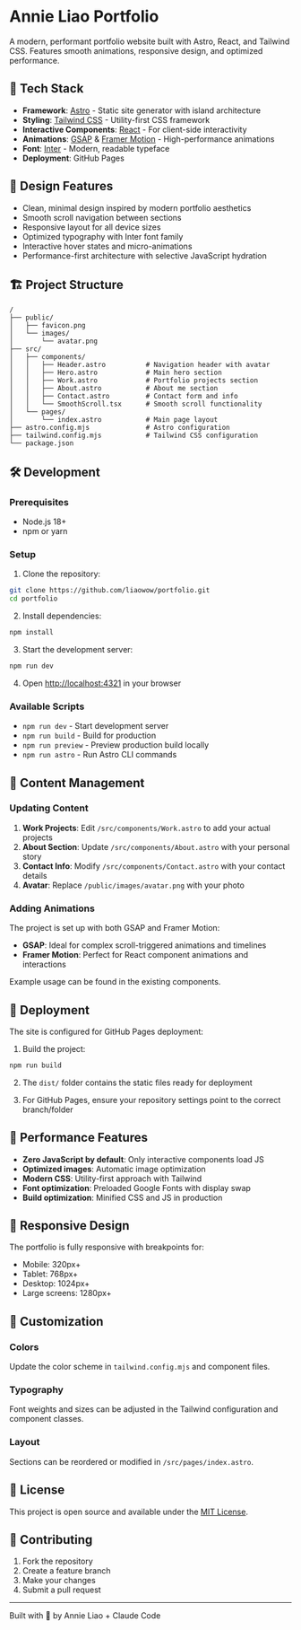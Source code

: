 # Annie Liao Portfolio

A modern, performant portfolio website built with Astro, React, and Tailwind CSS. Features smooth animations, responsive design, and optimized performance.

## 🚀 Tech Stack

- **Framework**: [Astro](https://astro.build/) - Static site generator with island architecture
- **Styling**: [Tailwind CSS](https://tailwindcss.com/) - Utility-first CSS framework
- **Interactive Components**: [React](https://react.dev/) - For client-side interactivity
- **Animations**: [GSAP](https://gsap.com/) & [Framer Motion](https://www.framer.com/motion/) - High-performance animations
- **Font**: [Inter](https://rsms.me/inter/) - Modern, readable typeface
- **Deployment**: GitHub Pages

## 🎨 Design Features

- Clean, minimal design inspired by modern portfolio aesthetics
- Smooth scroll navigation between sections
- Responsive layout for all device sizes
- Optimized typography with Inter font family
- Interactive hover states and micro-animations
- Performance-first architecture with selective JavaScript hydration

## 🏗️ Project Structure

```
/
├── public/
│   ├── favicon.png
│   └── images/
│       └── avatar.png
├── src/
│   ├── components/
│   │   ├── Header.astro          # Navigation header with avatar
│   │   ├── Hero.astro            # Main hero section
│   │   ├── Work.astro            # Portfolio projects section
│   │   ├── About.astro           # About me section
│   │   ├── Contact.astro         # Contact form and info
│   │   └── SmoothScroll.tsx      # Smooth scroll functionality
│   └── pages/
│       └── index.astro           # Main page layout
├── astro.config.mjs              # Astro configuration
├── tailwind.config.mjs           # Tailwind CSS configuration
└── package.json
```

## 🛠️ Development

### Prerequisites

- Node.js 18+ 
- npm or yarn

### Setup

1. Clone the repository:
```bash
git clone https://github.com/liaowow/portfolio.git
cd portfolio
```

2. Install dependencies:
```bash
npm install
```

3. Start the development server:
```bash
npm run dev
```

4. Open [http://localhost:4321](http://localhost:4321) in your browser

### Available Scripts

- `npm run dev` - Start development server
- `npm run build` - Build for production
- `npm run preview` - Preview production build locally
- `npm run astro` - Run Astro CLI commands

## 📝 Content Management

### Updating Content

1. **Work Projects**: Edit `/src/components/Work.astro` to add your actual projects
2. **About Section**: Update `/src/components/About.astro` with your personal story
3. **Contact Info**: Modify `/src/components/Contact.astro` with your contact details
4. **Avatar**: Replace `/public/images/avatar.png` with your photo

### Adding Animations

The project is set up with both GSAP and Framer Motion:

- **GSAP**: Ideal for complex scroll-triggered animations and timelines
- **Framer Motion**: Perfect for React component animations and interactions

Example usage can be found in the existing components.

## 🚀 Deployment

The site is configured for GitHub Pages deployment:

1. Build the project:
```bash
npm run build
```

2. The `dist/` folder contains the static files ready for deployment

3. For GitHub Pages, ensure your repository settings point to the correct branch/folder

## 🎯 Performance Features

- **Zero JavaScript by default**: Only interactive components load JS
- **Optimized images**: Automatic image optimization
- **Modern CSS**: Utility-first approach with Tailwind
- **Font optimization**: Preloaded Google Fonts with display swap
- **Build optimization**: Minified CSS and JS in production

## 📱 Responsive Design

The portfolio is fully responsive with breakpoints for:
- Mobile: 320px+
- Tablet: 768px+
- Desktop: 1024px+
- Large screens: 1280px+

## 🔧 Customization

### Colors
Update the color scheme in `tailwind.config.mjs` and component files.

### Typography
Font weights and sizes can be adjusted in the Tailwind configuration and component classes.

### Layout
Sections can be reordered or modified in `/src/pages/index.astro`.

## 📄 License

This project is open source and available under the [MIT License](LICENSE).

## 🤝 Contributing

1. Fork the repository
2. Create a feature branch
3. Make your changes
4. Submit a pull request

---

Built with 🤖 by Annie Liao + Claude Code
